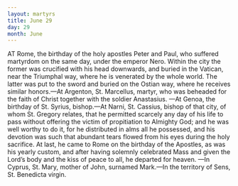 ```yaml
---
layout: martyrs
title: June 29
day: 29
month: June
---
```

AT Rome, the birthday of the holy apostles Peter
and Paul, who suffered martyrdom on the same
day, under the emperor Nero. Within the city the
former was crucified with his head downwards, and
buried in the Vatican, near the Triumphal way,
where he is venerated by the whole world. The latter was put to the sword and buried on the Ostian
way, where he receives similar honors.&mdash;At Argenton, St. Marcellus, martyr, who was beheaded for the
faith of Christ together with the soldier Anastasius.
&mdash;At Genoa, the birthday of St. Syrius, bishop.&mdash;At
Narni, St. Cassius, bishop of that city, of whom St.
Gregory relates, that he permitted scarcely any day
of his life to pass without offering the victim of propitiation to Almighty God; and he was well worthy
to do it, for he distributed in alms all he possessed,
and his devotion was such that abundant tears
flowed from his eyes during the holy sacrifice. At
last, he came to Rome on the birthday of the Apostles, as was his yearly custom, and after having solemnly celebrated Mass and given the Lord’s body
and the kiss of peace to all, he departed for heaven.
&mdash;In Cyprus, St. Mary, mother of John, surnamed
Mark.&mdash;In the territory of Sens, St. Benedicta
virgin. 
